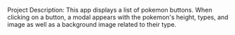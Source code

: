 Project Description: This app displays a list of pokemon buttons. When clicking on a button, a modal appears with the pokemon's height, types, and image as well as a background image related to their type.